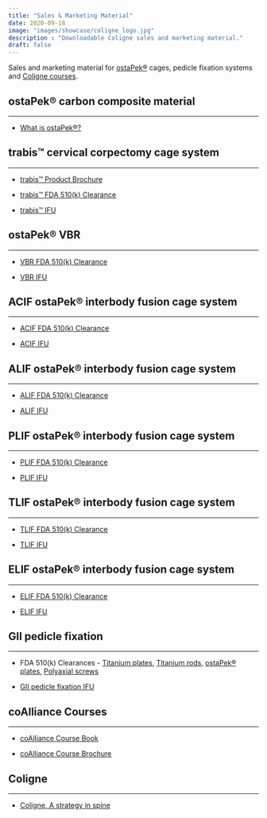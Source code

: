 ```yaml
---
title: "Sales & Marketing Material"
date: 2020-09-18
image: "images/showcase/coligne_logo.jpg"
description : "Downloadable Coligne sales and marketing material."
draft: false
---
```


Sales and marketing material for [ostaPek®](https://saps2412.github.io/sales_mktg/what_is_ostaPek_and_why.pdf) cages, pedicle fixation systems and [Coligne courses](https://spinenuances.com/courses).

<!--more-->

## ostaPek® carbon composite material
-----

- [What is ostaPek®?](https://saps2412.github.io/sales_mktg/what_is_ostaPek_and_why.pdf)
 
## trabis™ cervical corpectomy cage system
-----

- [trabis™ Product Brochure](https://saps2412.github.io/sales_mktg/trabis_cervical_corpectomy.pdf)

- [trabis™ FDA 510(k) Clearance](https://www.accessdata.fda.gov/cdrh_docs/pdf17/K173893.pdf)
 
- [trabis™ IFU](https://saps2412.github.io/IFUs/US_Trabis_IFU_2018-04.pdf) 

## ostaPek® VBR
-----

- [VBR FDA 510(k) Clearance](https://www.accessdata.fda.gov/cdrh_docs/pdf7/K072326.pdf)

- [VBR IFU](https://saps2412.github.io/IFUs/US_VBR_System_IFU_2020-05.pdf)

## ACIF ostaPek® interbody fusion cage system
-----

- [ACIF FDA 510(k) Clearance](https://www.accessdata.fda.gov/cdrh_docs/pdf17/K173148.pdf)

- [ACIF IFU](https://saps2412.github.io/IFUs/US_ACIF_IFU_2017-09.pdf)

## ALIF ostaPek® interbody fusion cage system
-----

- [ALIF FDA 510(k) Clearance](https://www.accessdata.fda.gov/cdrh_docs/pdf18/K181963.pdf)

- [ALIF IFU](https://saps2412.github.io/IFUs/US_ostaPek_Interbody_Fusion_Cages_IFU_2018-10.pdf)

## PLIF ostaPek® interbody fusion cage system
-----

- [PLIF FDA 510(k) Clearance](https://www.accessdata.fda.gov/cdrh_docs/pdf18/K181963.pdf)

- [PLIF IFU](https://saps2412.github.io/IFUs/US_ostaPek_Interbody_Fusion_Cages_IFU_2018-10.pdf)

## TLIF ostaPek® interbody fusion cage system
-----

- [TLIF FDA 510(k) Clearance](https://www.accessdata.fda.gov/cdrh_docs/pdf18/K181963.pdf)

- [TLIF IFU](https://saps2412.github.io/IFUs/US_ostaPek_Interbody_Fusion_Cages_IFU_2018-10.pdf)

## ELIF ostaPek® interbody fusion cage system
-----

- [ELIF FDA 510(k) Clearance](https://www.accessdata.fda.gov/cdrh_docs/pdf18/K181963.pdf)

- [ELIF IFU](https://saps2412.github.io/IFUs/US_ostaPek_Interbody_Fusion_Cages_IFU_2018-10.pdf)

## GII pedicle fixation
-----

- FDA 510(k) Clearances - [Titanium plates](https://www.accessdata.fda.gov/cdrh_docs/pdf/K980852.pdf), [Titanium rods](https://www.accessdata.fda.gov/cdrh_docs/pdf3/K032604.pdf), [ostaPek® plates](https://www.accessdata.fda.gov/cdrh_docs/pdf5/K051089.pdf), [Polyaxial screws](https://www.accessdata.fda.gov/cdrh_docs/pdf8/K083567.pdf)

- [GII pedicle fixation IFU](https://saps2412.github.io/IFUs/US_GII_spinal_fixation_system_IFU_2020-05.pdf)

## coAlliance Courses
-----

- [coAlliance Course Book](https://saps2412.github.io/courses/coligne_coalliance_book.pdf)

- [coAlliance Course Brochure](https://saps2412.github.io/courses/coligne_coalliance_brochure.pdf)


## Coligne 
-----

- [Coligne, A strategy in spine](https://saps2412.github.io/sales_mktg/coligne_a_strategy_in_spine.pdf)